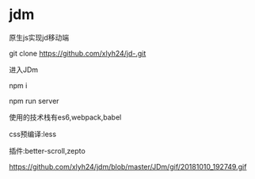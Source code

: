 # jdm
原生js实现jd移动端

git clone https://github.com/xlyh24/jd-.git

进入JDm

npm i

npm run server


使用的技术栈有es6,webpack,babel

css预编译:less

插件:better-scroll,zepto

https://github.com/xlyh24/jdm/blob/master/JDm/gif/20181010_192749.gif
